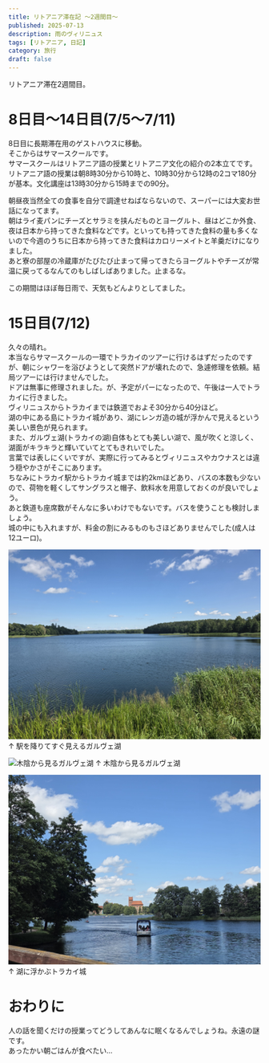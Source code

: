 ```yaml
---
title: リトアニア滞在記 〜2週間目〜
published: 2025-07-13
description: 雨のヴィリニュス
tags: [リトアニア, 日記]
category: 旅行
draft: false
---
```


リトアニア滞在2週間目。  
# 8日目〜14日目(7/5〜7/11)
8日目に長期滞在用のゲストハウスに移動。  
そこからはサマースクールです。  
サマースクールはリトアニア語の授業とリトアニア文化の紹介の2本立てです。  
リトアニア語の授業は朝8時30分から10時と、10時30分から12時の2コマ180分が基本。文化講座は13時30分から15時までの90分。    

朝昼夜当然全ての食事を自分で調達せねばならないので、スーパーには大変お世話になってます。  
朝はライ麦パンにチーズとサラミを挟んだものとヨーグルト、昼はどこか外食、夜は日本から持ってきた食料などです。といっても持ってきた食料の量も多くないので今週のうちに日本から持ってきた食料はカロリーメイトと羊羹だけになりました。  
あと寮の部屋の冷蔵庫がたびたび止まって帰ってきたらヨーグルトやチーズが常温に戻ってるなんてのもしばしばありました。止まるな。  

この期間はほぼ毎日雨で、天気もどんよりとしてました。  

# 15日目(7/12)
久々の晴れ。  
本当ならサマースクールの一環でトラカイのツアーに行けるはずだったのですが、朝にシャワーを浴びようとして突然ドアが壊れたので、急遽修理を依頼。結局ツアーには行けませんでした。  
ドアは無事に修理されました。が、予定がパーになったので、午後は一人でトラカイに行きました。  
ヴィリニュスからトラカイまでは鉄道でおよそ30分から40分ほど。  
湖の中にある島にトラカイ城があり、湖にレンガ造の城が浮かんで見えるという美しい景色が見られます。  
また、ガルヴェ湖(トラカイの湖)自体もとても美しい湖で、風が吹くと涼しく、湖面がキラキラと輝いていてとてもきれいでした。  
言葉では表しにくいですが、実際に行ってみるとヴィリニュスやカウナスとは違う穏やかさがそこにあります。  
ちなみにトラカイ駅からトラカイ城までは約2kmほどあり、バスの本数も少ないので、荷物を軽くしてサングラスと帽子、飲料水を用意しておくのが良いでしょう。  
あと鉄道も座席数がそんなに多いわけでもないです。バスを使うことも検討しましょう。  
城の中にも入れますが、料金の割にみるものもさほどありませんでした(成人は12ユーロ)。  

![駅を降りてすぐ見えるガルヴェ湖](../assets/20250712_123941.jpg)
↑ 駅を降りてすぐ見えるガルヴェ湖

![木陰から見るガルヴェ湖](../assets/20250712_131025.jpg)
↑ 木陰から見るガルヴェ湖

![湖に浮かぶトラカイ城](../assets/20250712_132626.jpg)
↑ 湖に浮かぶトラカイ城

# おわりに
人の話を聞くだけの授業ってどうしてあんなに眠くなるんでしょうね。永遠の謎です。  
あったかい朝ごはんが食べたい…
